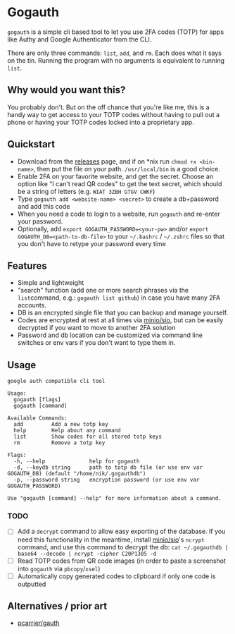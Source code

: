 # Gogauth

`gogauth` is a simple cli based tool to let you use 2FA codes (TOTP) for apps like Authy and Google Authenticator from the CLI.

There are only three commands: `list`, `add`, and `rm`. Each does what it says on the tin. Running the program with no arguments is equivalent to running `list`.

## Why would you want this?

You probably don't. But on the off chance that you're like me, this is a handy way to get access to your TOTP codes without having to pull out a phone or having your TOTP codes locked into a proprietary app.

## Quickstart

- Download from the [releases](https://github.com/nikvdp/gogauth/releases) page, and if on *nix run `chmod +x <bin-name>`, then put the file on your path. `/usr/local/bin` is a good choice.
- Enable 2FA on your favorite website, and get the secret. Choose an option like "I can't read QR codes" to get the text secret, which should be a string of letters (e.g. `WIAT 3ZBH GTGV CWKF`)
- Type `gogauth add <website-name> <secret>` to create a db+password and add this code
- When you need a code to login to a website, run `gogauth` and re-enter your password.
- Optionally, add `export GOGAUTH_PASSWORD=<your-pw>` and/or `export GOGAUTH_DB=<path-to-db-file>` to your `~/.bashrc` / `~/.zshrc` files so that you don't have to retype your password every time

## Features

- Simple and lightweight
- "search" function (add one or more search phrases via the `list`command, e.g.:  `gogauth list github`) in case you have many 2FA accounts.
- DB is an encrypted single file that you can backup and manage yourself.
- Codes are encrypted at rest at all times via [minio/sio](https://github.com/minio/sio), but can be easily decrypted if you want to move to another 2FA solution
- Password and db location can be customized via command line switches or env vars if you don't want to type them in.

## Usage

```
google auth compatible cli tool

Usage:
  gogauth [flags]
  gogauth [command]

Available Commands:
  add         Add a new totp key
  help        Help about any command
  list        Show codes for all stored totp keys
  rm          Remove a totp key

Flags:
  -h, --help              help for gogauth
  -d, --keydb string      path to totp db file (or use env var GOGAUTH_DB) (default "/home/nik/.gogauthdb")
  -p, --password string   encryption password (or use env var GOGAUTH_PASSWORD)

Use "gogauth [command] --help" for more information about a command.
```

### TODO

- [ ] Add a `decrypt` command to allow easy exporting of the database. If you need this functionality in the meantime, install [minio/sio](https://github.com/minio/sio)'s `ncrypt` command, and use this command to decrypt the db: `cat ~/.gogauthdb | base64 --decode | ncrypt -cipher C20P1305 -d`
- [ ] Read TOTP codes from QR code images (in order to paste a screenshot into `gogauth` via `pbcopy`/`xsel`)
- [ ] Automatically copy generated codes to clipboard if only one code is outputted

## Alternatives / prior art

- [pcarrier/gauth](https://github.com/pcarrier/gauth)
